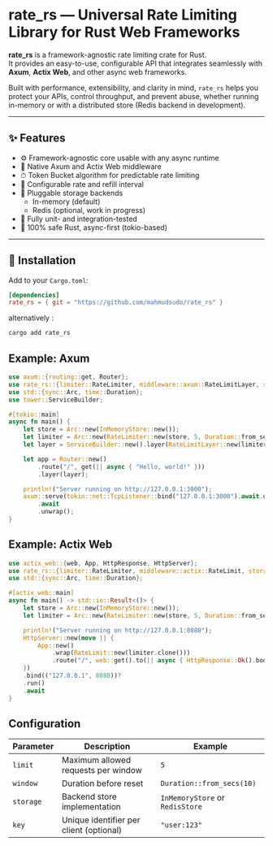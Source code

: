 # rate_rs — Universal Rate Limiting Library for Rust Web Frameworks

**rate_rs** is a framework-agnostic rate limiting crate for Rust.  
It provides an easy-to-use, configurable API that integrates seamlessly with **Axum**, **Actix Web**, and other async web frameworks.

Built with performance, extensibility, and clarity in mind, `rate_rs` helps you protect your APIs, control throughput, and prevent abuse, whether running in-memory or with a distributed store (Redis backend in development).

---

## ✨ Features

- ⚙️ Framework-agnostic core usable with any async runtime  
- 🧩 Native Axum and Actix Web middleware  
- ⏱ Token Bucket algorithm for predictable rate limiting  
- 🔧 Configurable rate and refill interval  
- 💾 Pluggable storage backends  
  - In-memory (default)  
  - Redis (optional, work in progress)  
- 🧪 Fully unit- and integration-tested  
- 💯 100% safe Rust, async-first (tokio-based)

---

## 🚀 Installation

Add to your `Cargo.toml`:

```toml
[dependencies]
rate_rs = { git = "https://github.com/mahmudsudo/rate_rs" }
```
alternatively :
```bash
cargo add rate_rs
```

## Example: Axum

```rust
use axum::{routing::get, Router};
use rate_rs::{limiter::RateLimiter, middleware::axum::RateLimitLayer, storage::in_memory::InMemoryStore};
use std::{sync::Arc, time::Duration};
use tower::ServiceBuilder;

#[tokio::main]
async fn main() {
    let store = Arc::new(InMemoryStore::new());
    let limiter = Arc::new(RateLimiter::new(store, 5, Duration::from_secs(10)));
    let layer = ServiceBuilder::new().layer(RateLimitLayer::new(limiter));

    let app = Router::new()
        .route("/", get(|| async { "Hello, world!" }))
        .layer(layer);

    println!("Server running on http://127.0.0.1:3000");
    axum::serve(tokio::net::TcpListener::bind("127.0.0.1:3000").await.unwrap(), app)
        .await
        .unwrap();
}
```


## Example: Actix Web

```rust
use actix_web::{web, App, HttpResponse, HttpServer};
use rate_rs::{limiter::RateLimiter, middleware::actix::RateLimit, storage::in_memory::InMemoryStore};
use std::{sync::Arc, time::Duration};

#[actix_web::main]
async fn main() -> std::io::Result<()> {
    let store = Arc::new(InMemoryStore::new());
    let limiter = Arc::new(RateLimiter::new(store, 5, Duration::from_secs(10)));

    println!("Server running on http://127.0.0.1:8080");
    HttpServer::new(move || {
        App::new()
            .wrap(RateLimit::new(limiter.clone()))
            .route("/", web::get().to(|| async { HttpResponse::Ok().body("Hello from Actix!") }))
    })
    .bind(("127.0.0.1", 8080))?
    .run()
    .await
}
```
## Configuration
| Parameter | Description                             | Example                         |
| --------- | --------------------------------------- | ------------------------------- |
| `limit`   | Maximum allowed requests per window     | `5`                             |
| `window`  | Duration before reset                   | `Duration::from_secs(10)`       |
| `storage` | Backend store implementation            | `InMemoryStore` or `RedisStore` |
| `key`     | Unique identifier per client (optional) | `"user:123"`                    |


